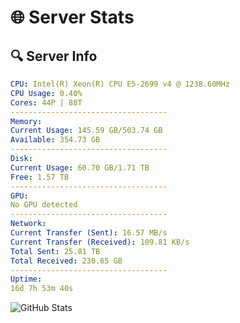 # 🌐 Server Stats
## 🔍 Server Info
```yaml
CPU: Intel(R) Xeon(R) CPU E5-2699 v4 @ 1238.60MHz
CPU Usage: 0.40%
Cores: 44P | 88T
-----------------------------------
Memory:
Current Usage: 145.59 GB/503.74 GB
Available: 354.73 GB
-----------------------------------
Disk:
Current Usage: 60.70 GB/1.71 TB
Free: 1.57 TB
-----------------------------------
GPU:
No GPU detected
-----------------------------------
Network:
Current Transfer (Sent): 16.57 MB/s
Current Transfer (Received): 109.81 KB/s
Total Sent: 25.81 TB
Total Received: 230.65 GB
-----------------------------------
Uptime:
16d 7h 53m 40s
```
![GitHub Stats](https://img.shields.io/badge/Updated-2025-03-24_05:16:29-blue)